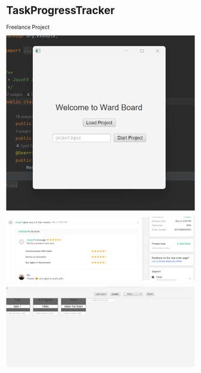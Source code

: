 # TaskProgressTracker
 Freelance Project


![img.png](img.png)

![img_1.png](img_1.png)


![img_2.png](img_2.png)